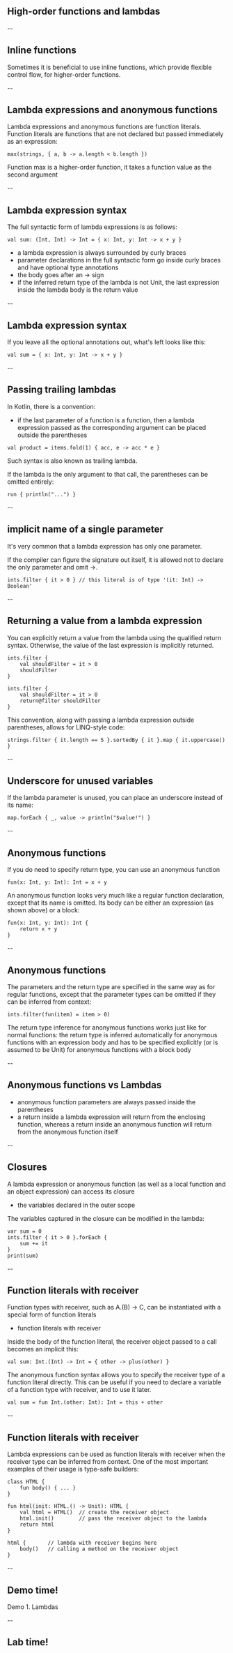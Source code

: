 ## High-order functions and lambdas

--
## Inline functions

Sometimes it is beneficial to use inline functions, which provide flexible control flow, for higher-order functions.

--
## Lambda expressions and anonymous functions
Lambda expressions and anonymous functions are function literals. Function literals are functions that are not declared but passed immediately as an expression:
```
max(strings, { a, b -> a.length < b.length })
```

Function max is a higher-order function, it takes a function value as the second argument

--
## Lambda expression syntax
The full syntactic form of lambda expressions is as follows:
```
val sum: (Int, Int) -> Int = { x: Int, y: Int -> x + y }
```
- a lambda expression is always surrounded by curly braces
- parameter declarations in the full syntactic form go inside curly braces and have optional type annotations
- the body goes after an -> sign
- if the inferred return type of the lambda is not Unit, the last expression inside the lambda body is the return value

--
## Lambda expression syntax
If you leave all the optional annotations out, what's left looks like this:
```
val sum = { x: Int, y: Int -> x + y }
```

--
## Passing trailing lambdas
In Kotlin, there is a convention: 
- if the last parameter of a function is a function, then a lambda expression passed as the corresponding argument can be placed outside the parentheses
```
val product = items.fold(1) { acc, e -> acc * e }
```
Such syntax is also known as trailing lambda.

If the lambda is the only argument to that call, the parentheses can be omitted entirely:
```
run { println("...") }
```

--
## implicit name of a single parameter
It's very common that a lambda expression has only one parameter.

If the compiler can figure the signature out itself, it is allowed not to declare the only parameter and omit ->. 
```
ints.filter { it > 0 } // this literal is of type '(it: Int) -> Boolean'
```

--
## Returning a value from a lambda expression
You can explicitly return a value from the lambda using the qualified return syntax. Otherwise, the value of the last expression is implicitly returned.

```
ints.filter {
    val shouldFilter = it > 0
    shouldFilter
}

ints.filter {
    val shouldFilter = it > 0
    return@filter shouldFilter
}
```
This convention, along with passing a lambda expression outside parentheses, allows for LINQ-style code:
```
strings.filter { it.length == 5 }.sortedBy { it }.map { it.uppercase() }
```

--
## Underscore for unused variables
If the lambda parameter is unused, you can place an underscore instead of its name:
```
map.forEach { _, value -> println("$value!") }
```

--
## Anonymous functions
If you do need to specify return type, you can use an anonymous function
```
fun(x: Int, y: Int): Int = x + y
```
An anonymous function looks very much like a regular function declaration, except that its name is omitted. Its body can be either an expression (as shown above) or a block:
```
fun(x: Int, y: Int): Int {
    return x + y
}
```

--
## Anonymous functions
The parameters and the return type are specified in the same way as for regular functions, except that the parameter types can be omitted if they can be inferred from context:
```
ints.filter(fun(item) = item > 0)
```

The return type inference for anonymous functions works just like for normal functions: the return type is inferred automatically for anonymous functions with an expression body and has to be specified explicitly (or is assumed to be Unit) for anonymous functions with a block body

--
## Anonymous functions vs Lambdas
- anonymous function parameters are always passed inside the parentheses
- a return inside a lambda expression will return from the enclosing function, whereas a return inside an anonymous function will return from the anonymous function itself

--
## Closures
A lambda expression or anonymous function (as well as a local function and an object expression) can access its closure
- the variables declared in the outer scope

The variables captured in the closure can be modified in the lambda:
```
var sum = 0
ints.filter { it > 0 }.forEach {
    sum += it
}
print(sum)
```

--
## Function literals with receiver
Function types with receiver, such as A.(B) -> C, can be instantiated with a special form of function literals 
- function literals with receiver

Inside the body of the function literal, the receiver object passed to a call becomes an implicit this:
```
val sum: Int.(Int) -> Int = { other -> plus(other) }
```
The anonymous function syntax allows you to specify the receiver type of a function literal directly. This can be useful if you need to declare a variable of a function type with receiver, and to use it later.
```
val sum = fun Int.(other: Int): Int = this + other
```
--
## Function literals with receiver
Lambda expressions can be used as function literals with receiver when the receiver type can be inferred from context. One of the most important examples of their usage is type-safe builders:
```
class HTML {
    fun body() { ... }
}

fun html(init: HTML.() -> Unit): HTML {
    val html = HTML()  // create the receiver object
    html.init()        // pass the receiver object to the lambda
    return html
}

html {       // lambda with receiver begins here
    body()   // calling a method on the receiver object
}
```

--
<!-- .slide: data-background="url('images/demo.jpg')" --> 
<!-- .slide: class="lab" -->
## Demo time!
Demo 1. Lambdas

--
<!-- .slide: data-background="url('images/lab2.jpg')" --> 
<!-- .slide: class="lab" -->
## Lab time!